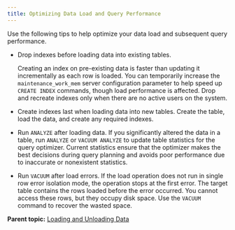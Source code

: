 ```yaml
---
title: Optimizing Data Load and Query Performance 
---
```


Use the following tips to help optimize your data load and subsequent query performance.

-   Drop indexes before loading data into existing tables.

    Creating an index on pre-existing data is faster than updating it incrementally as each row is loaded. You can temporarily increase the `maintenance_work_mem` server configuration parameter to help speed up `CREATE INDEX` commands, though load performance is affected. Drop and recreate indexes only when there are no active users on the system.

-   Create indexes last when loading data into new tables. Create the table, load the data, and create any required indexes.
-   Run `ANALYZE` after loading data. If you significantly altered the data in a table, run `ANALYZE` or `VACUUM ANALYZE` to update table statistics for the query optimizer. Current statistics ensure that the optimizer makes the best decisions during query planning and avoids poor performance due to inaccurate or nonexistent statistics.
-   Run `VACUUM` after load errors. If the load operation does not run in single row error isolation mode, the operation stops at the first error. The target table contains the rows loaded before the error occurred. You cannot access these rows, but they occupy disk space. Use the `VACUUM` command to recover the wasted space.

**Parent topic:** [Loading and Unloading Data](../../load/topics/g-loading-and-unloading-data.html)

